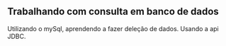 <h2>Trabalhando com consulta em banco de dados </h2>

<p>Utilizando o mySql, aprendendo a fazer deleção de dados.
Usando a api JDBC.
</p>